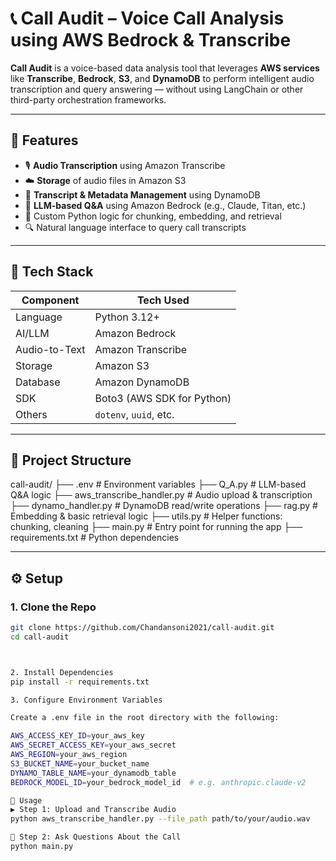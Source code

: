 # 📞 Call Audit – Voice Call Analysis using AWS Bedrock & Transcribe

**Call Audit** is a voice-based data analysis tool that leverages **AWS services** like **Transcribe**, **Bedrock**, **S3**, and **DynamoDB** to perform intelligent audio transcription and query answering — without using LangChain or other third-party orchestration frameworks.

---

## 🚀 Features

- 🎙️ **Audio Transcription** using Amazon Transcribe
- ☁️ **Storage** of audio files in Amazon S3
- 🧾 **Transcript & Metadata Management** using DynamoDB
- 🧠 **LLM-based Q&A** using Amazon Bedrock (e.g., Claude, Titan, etc.)
- 🧩 Custom Python logic for chunking, embedding, and retrieval
- 🔍 Natural language interface to query call transcripts

---

## 🧰 Tech Stack

| Component      | Tech Used                 |
|----------------|---------------------------|
| Language       | Python 3.12+               |
| AI/LLM         | Amazon Bedrock            |
| Audio-to-Text  | Amazon Transcribe         |
| Storage        | Amazon S3                 |
| Database       | Amazon DynamoDB           |
| SDK            | Boto3 (AWS SDK for Python)|
| Others         | `dotenv`, `uuid`, etc.    |

---

## 📁 Project Structure

call-audit/
├── .env # Environment variables
├── Q_A.py # LLM-based Q&A logic
├── aws_transcribe_handler.py # Audio upload & transcription
├── dynamo_handler.py # DynamoDB read/write operations
├── rag.py # Embedding & basic retrieval logic
├── utils.py # Helper functions: chunking, cleaning
├── main.py # Entry point for running the app
├── requirements.txt # Python dependencies


---

## ⚙️ Setup

### 1. Clone the Repo

```bash
git clone https://github.com/Chandansoni2021/call-audit.git
cd call-audit



2. Install Dependencies
pip install -r requirements.txt

3. Configure Environment Variables

Create a .env file in the root directory with the following:

AWS_ACCESS_KEY_ID=your_aws_key
AWS_SECRET_ACCESS_KEY=your_aws_secret
AWS_REGION=your_aws_region
S3_BUCKET_NAME=your_bucket_name
DYNAMO_TABLE_NAME=your_dynamodb_table
BEDROCK_MODEL_ID=your_bedrock_model_id  # e.g. anthropic.claude-v2

🧪 Usage
▶️ Step 1: Upload and Transcribe Audio
python aws_transcribe_handler.py --file_path path/to/your/audio.wav

💬 Step 2: Ask Questions About the Call
python main.py


